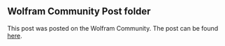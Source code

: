 ## Wolfram Community Post folder
This post was posted on the Wolfram Community. The post can be found [here](https://community.wolfram.com/groups/-/m/t/1732586).

